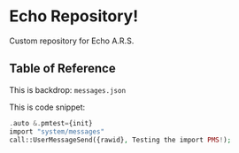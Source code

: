 # Echo Repository!

Custom repository for Echo A.R.S.

## Table of Reference

This is backdrop: `messages.json`

This is code snippet: 
```php
.auto &.pmtest={init}
import "system/messages"
call::UserMessageSend({rawid}, Testing the import PMS!);
```
